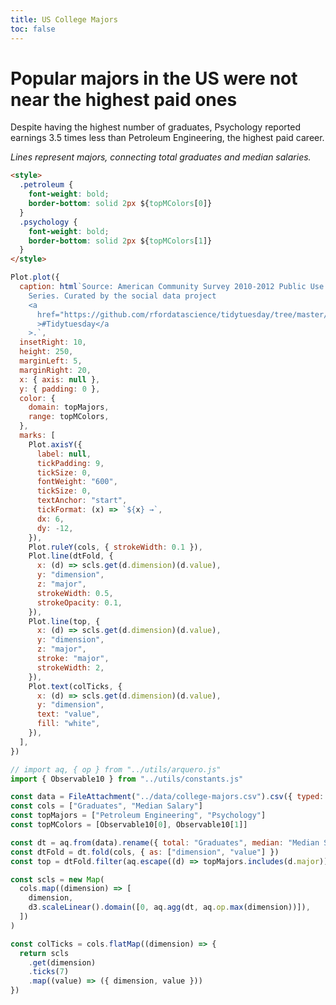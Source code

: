 ```yaml
---
title: US College Majors
toc: false
---
```


#  Popular majors in the US were not near the highest paid ones

Despite having the highest number of graduates,
<span class="psychology">Psychology</span> reported earnings 3.5 times less
than <span class="petroleum">Petroleum Engineering</span>, the highest paid
career.

_Lines represent majors, connecting total graduates and median salaries._

```html
<style>
  .petroleum {
    font-weight: bold;
    border-bottom: solid 2px ${topMColors[0]}
  }
  .psychology {
    font-weight: bold;
    border-bottom: solid 2px ${topMColors[1]}
  }
</style>
```

```js
Plot.plot({
  caption: html`Source: American Community Survey 2010-2012 Public Use Microdata
    Series. Curated by the social data project
    <a
      href="https://github.com/rfordatascience/tidytuesday/tree/master/data/2018/2018-10-16"
      >#Tidytuesday</a
    >.`,
  insetRight: 10,
  height: 250,
  marginLeft: 5,
  marginRight: 20,
  x: { axis: null },
  y: { padding: 0 },
  color: {
    domain: topMajors,
    range: topMColors,
  },
  marks: [
    Plot.axisY({
      label: null,
      tickPadding: 9,
      tickSize: 0,
      fontWeight: "600",
      tickSize: 0,
      textAnchor: "start",
      tickFormat: (x) => `${x} →`,
      dx: 6,
      dy: -12,
    }),
    Plot.ruleY(cols, { strokeWidth: 0.1 }),
    Plot.line(dtFold, {
      x: (d) => scls.get(d.dimension)(d.value),
      y: "dimension",
      z: "major",
      strokeWidth: 0.5,
      strokeOpacity: 0.1,
    }),
    Plot.line(top, {
      x: (d) => scls.get(d.dimension)(d.value),
      y: "dimension",
      z: "major",
      stroke: "major",
      strokeWidth: 2,
    }),
    Plot.text(colTicks, {
      x: (d) => scls.get(d.dimension)(d.value),
      y: "dimension",
      text: "value",
      fill: "white",
    }),
  ],
})
```

<!-- HELPERS -->

```js
// import aq, { op } from "../utils/arquero.js"
import { Observable10 } from "../utils/constants.js"
```

```js
const data = FileAttachment("../data/college-majors.csv").csv({ typed: true })
const cols = ["Graduates", "Median Salary"]
const topMajors = ["Petroleum Engineering", "Psychology"]
const topMColors = [Observable10[0], Observable10[1]]
```

```js
const dt = aq.from(data).rename({ total: "Graduates", median: "Median Salary" })
const dtFold = dt.fold(cols, { as: ["dimension", "value"] })
const top = dtFold.filter(aq.escape((d) => topMajors.includes(d.major)))
```

```js
const scls = new Map(
  cols.map((dimension) => [
    dimension,
    d3.scaleLinear().domain([0, aq.agg(dt, aq.op.max(dimension))]),
  ])
)

const colTicks = cols.flatMap((dimension) => {
  return scls
    .get(dimension)
    .ticks(7)
    .map((value) => ({ dimension, value }))
})
```
